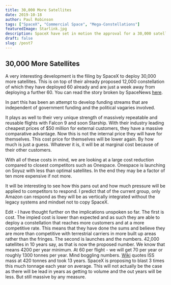 ```yaml
---
title: 30,000 More Satellites
date: 2019-10-18
author: Paul Robinson
tags: ["SpaceX", "Commercial Space", "Mega-Constellations"]
featuredImage: Starlink.jpg
description: SpaceX have set in motion the approval for a 30,000 satellite constellation. This is a magnitude more than any other proposed and 2 orders greater than the average proposed so far.
draft: false
slug: /post7
---
```


## 30,000 More Satellites

A very interesting development is the filing by SpaceX to deploy 30,000 more satellites. This is on top of their already proposed 12,000 constellation of which they have deployed 60 already and are just a week away from deploying a further 60. You can read the story broken by SpaceNews [here](https://spacenews.com/spacex-submits-paperwork-for-30000-more-starlink-satellites/).

In part this has been an attempt to develop funding streams that are independent of government funding and the political vagaries involved.

It plays as well to their very unique strength of massively repeatable and reusable flights with Falcon 9 and soon Starship. With their industry leading cheapest prices of \$50 million for external customers, they have a massive comparative advantage. Now this is not the internal price they will have for themselves. This cost price for themselves will be lower again. By how much is just a guess. Whatever it is, it will be at marginal cost because of their other customers.

With all of these costs in mind, we are looking at a large cost reduction compared to closest competitors such as Onespace. Onespace is launching on Soyuz with less than optimal satellites. In the end they may be a factor of ten more expensive if not more.

It will be interesting to see how this pans out and how much pressure will be applied to competitors to respond. I predict that of the current group, only Amazon can respond as they will be as vertically integrated without the legacy systems and mindset not to copy SpaceX.

Edit - I have thought further on the implications unspoken so far. The first is cost. The impied cost is lower than expected and as such they are able to deploy a constellation that reaches more customers and at a more competitive rate. This means that they have done the sums and believe they are more than competitive with terrestrial carriers in more built up areas rather than the fringes. The second is launches and the numbers. 42,000 satellites in 10 years say, as that is now the proposed number. We know that means 4200 per year minimum. At 60 per flight - we will get 70 per year or roughly 1300 tonnes per year. Mind boggling numbers. [Wiki](https://en.wikipedia.org/wiki/International_Space_Station#Structure) quotes ISS mass at 420 tonnes and took 13 years. SpaceX is proposing to blast 3 times this much tonnage each year on average. This will not actually be the case as there will be lead in years as getting to volume and the out years will be less. But still massive by any measure.
